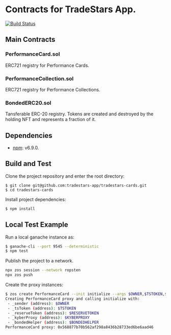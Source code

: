 # Contracts for TradeStars App.
[![Build Status](https://travis-ci.com/tradestars-app/tradestars-contracts.svg?branch=master)](https://travis-ci.com/tradestars-app/tradestars-contracts)

## Main Contracts

### PerformanceCard.sol
ERC721 registry for Performance Cards.

### PerformanceCollection.sol
ERC721 registry for Performance Collections.

### BondedERC20.sol
Tansferable ERC-20 registry. Tokens are created and destroyed by the holding NFT and represents a fraction of it.

## Dependencies
- [npm](https://www.npmjs.com/): v6.9.0.

## Build and Test
Clone the project repository and enter the root directory:

```
$ git clone git@github.com:tradestars-app/tradestars-cards.git
$ cd tradestars-cards
```

Install project dependencies:

```bash
$ npm install
```

## Local Test Example

Run a local ganache instance as:

```bash
$ ganache-cli --port 9545 --deterministic
$ npm test
```

Publish the project to a network.

```bash
npx zos session --network ropsten
npx zos push
```

Create the proxy instances:

```bash
$ zos create PerformanceCard --init initialize --args $OWNER,$TSTOKEN,$RESERVETOKEN,$KYBERPROXY,$BONDEDHELPER
Creating PerformanceCard proxy and calling initialize with:
 - _sender (address): $OWNER
 - _tsToken (address): $TSTOKEN
 - _reserveToken (address): $RESERVETOKEN
 - _kyberProxy (address): $KYBERPROXY
 - _bondedHelper (address): $BONDEDHELPER
PerformanceCard proxy: 0x568877b70b562af298a8436b28733ed6be6aad46
```